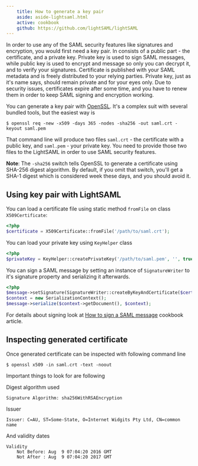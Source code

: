 ```yaml
---
    title: How to generate a key pair
    aside: aside-lightsaml.html
    active: cookbook
    github: https://github.com/lightSAML/lightSAML
---
```


In order to use any of the SAML security features like signatures and encryption, you would first need a key pair. In consists of
a public part - the certificate, and a private key. Private key is used to sign SAML messages, while public key is used to encrypt
and message so only you can decrypt it, and to verify your signatures. Certificate is published with your SAML metadata and is freely
distributed to your relying parties. Private key, just as it's name says, should remain private and for your eyes only. Due to security
issues, certificates expire after some time, and you have to renew them in order to keep SAML signing and encryption working.

You can generate a key pair with [OpenSSL](https://www.openssl.org/). It's a complex suit with several bundled tools, but the easiest
way is

```
$ openssl req -new -x509 -days 365 -nodes -sha256 -out saml.crt -keyout saml.pem
```

That command line will produce two files ``saml.crt`` - the certificate with a public key, and ``saml.pem`` - your private key. You need
to provide those two files to the LightSAML in order to use SAML security features.

**Note**: The ``-sha256`` switch tells OpenSSL to generate a certificate using SHA-256 digest algorithm. By default, if you omit that
switch, you'll get a SHA-1 digest which is considered week these days, and you should avoid it.


## Using key pair with LightSAML

You can load a certificate file using static method ``fromFile`` on class ``X509Certificate``:

```php
<?php
$certificate = X509Certificate::fromFile('/path/to/saml.crt');
```

You can load your private key using ``KeyHelper`` class

```php
<?php
$privateKey = KeyHelper::createPrivateKey('/path/to/saml.pem', '', true, XMLSecurityKey::RSA_SHA256);
```

You can sign a SAML message by setting an instance of ``SignatureWriter`` to it's signature property and serializing it afterwards.

```php
<?php
$message->setSignature(SignatureWriter::createByKeyAndCertificate($certificate, $privateKey));
$context = new SerializationContext();
$message->serialize($context->getDocument(), $context);
```

For details about signing look at [How to sign a SAML message](../How-to-sign-SAML-message) cookbook article.


## Inspecting generated certificate

Once generated certificate can be inspected with following command line

```
$ openssl x509 -in saml.crt -text -noout
```

Important things to look for are following

Digest algorithm used

```
Signature Algorithm: sha256WithRSAEncryption
```

Issuer

```
Issuer: C=AU, ST=Some-State, O=Internet Widgits Pty Ltd, CN=common name
```

And validity dates

```
Validity
    Not Before: Aug  9 07:04:20 2016 GMT
    Not After : Aug  9 07:04:20 2017 GMT
```

